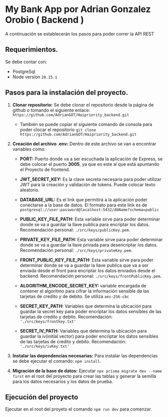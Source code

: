 # My Bank App por Adrian Gonzalez Orobio ( Backend ) 

A continuación se establecerán los pasos para poder correr la API REST

## Requerimientos.
Se debe contar con: 
* PostgreSql 
* Node version `20.15.1`

## Pasos para la instalación del proyecto.
1. **Clonar repositorio:** Se debe clonar el repositorio desde la página de github o tomando el siguiente enlace:  `https://github.com/AdrianGOT/Haipriority_backend.git` 
    *  También se puede copiar el siguiente comando de consola para poder clocar el repositorio 
  ``` git clone https://github.com/AdrianGOT/Haipriority_backend.git ```

2. **Creación del archivo .env:** Dentro de este archivo se van a encontrar variables como: 
    * **PORT:** Puerto donde va a ser escuchada la aplicación de Express, se debe colocar el puerto **3005**, ya que es este al que está apuntando el Proyecto de frontend.
    
    * **JWT_SECRET_KEY:** Es la clave secreta necesaria para poder utilizar JWT para la creación y validación de tokens. Puede colocar texto aleatorio.

    * **DATABASE_URL:** Es el link que permitirá a la aplicación poder conectarse a la base de datos. El formato para este link es de 
    `postgresql://user:password@localhost:5432/dbName?schema=public`
    * **PUBLIC_KEY_FILE_PATH:** Esta variable sirve para poder determinar donde se va a guardar la llave publica para encriptar los datos. Recomendación personal: `./src/keys/publicKey.pem`.
    * **PRIVATE_KEY_FILE_PATH:** Esta variable sirve para poder determinar donde se va a guardar la llave privada para desencriptar los datos. Recomendación personal: `./src/keys/privateKey.pem`.
    * **FRONT_PUBLIC_KEY_FILE_PATH:** Esta variable sirve para poder determinar donde se va a guardar la llave publica que va a ser enviada desde el front para encriptar los datos enviados desde el backend. Recomendación personal: `./src/keys/frontPublicKey.pem`.
    * **ALGORITHM_ENCODE_SECRET_KEY:** variable encargada de contener el algoritmo para cifrar la información sensible de las tarjetas de credito y de debito. Se utiliza `aes-256-cbc`
    * **SECRET_KEY_PATH:** Variables que determina la ubicación para guardar la secret key para poder encriptar los datos sensibles de las tarjetas de credito y debito. Recomendación: `'./src/keys/frontkey.txt'`
    * **SECRET_IV_PATH:** Variables que determina la ubicación para guardar la iv(initial vector) para poder encriptar los datos sensibles de las tarjetas de credito y debito. Recomendación: `'./src/keys/ivKey.txt'`

3. **Instalar las dependencias necesarias:** Para instalar las dependencias se debe ejecutar el comando: `npm install`.

4. **Migración de la base de datos:** Ejecutar `npx prisma migrate dev --name first` en el root del proyecto para crear las tablas y generar la semilla para los datos necesarios y los datos de prueba.

## Ejecución del proyecto
Ejecutar en el root del proyeto el comando `npm run dev` para comenzar. 